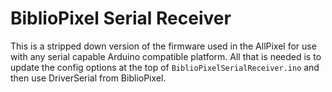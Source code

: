 BiblioPixel Serial Receiver
========

This is a stripped down version of the firmware used in the AllPixel for use with any serial capable Arduino compatible platform. All that is needed is to update the config options at the top of `BiblioPixelSerialReceiver.ino` and then use DriverSerial from BiblioPixel.
